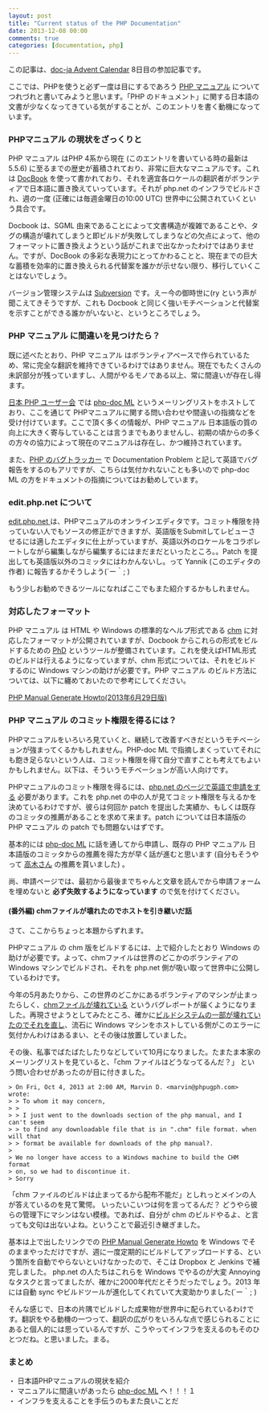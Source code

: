 ```yaml
---
layout: post
title: "Current status of the PHP Documentation"
date: 2013-12-08 00:00
comments: true
categories: [documentation, php]
---
```


この記事は、[doc-ja Advent Calendar](http://qiita.com/advent-calendar/2013/docja) 8日目の参加記事です。

ここでは、PHPを使うと必ず一度は目にするであろう [PHP マニュアル](http://www.php.net/manual/ja/) についてつれづれと書いてみようと思います。「PHP のドキュメント」に関する日本語の文書が少なくなってきている気がすることが、このエントリを書く動機になっています。

### PHPマニュアル の現状をざっくりと

PHP マニュアル はPHP 4系から現在 (このエントリを書いている時の最新は5.5.6) に至るまでの歴史が蓄積されており、非常に巨大なマニュアルです。これは [DocBook](http://www.docbook.org/) を使って書かれており、それを適宜各ロケールの翻訳者がボランティアで日本語に置き換えていっています。それが php.net のインフラでビルドされ、週の一度 (正確には毎週金曜日の10:00 UTC) 世界中に公開されていくという具合です。

Docbook は、SGML 由来であることによって文書構造が複雑であることや、タグの構造が壊れてしまうと即ビルドが失敗してしまうなどの欠点によって、他のフォーマットに置き換えようという話がこれまで出なかったわけではありません。ですが、DocBook の多彩な表現力にとってかわることと、現在までの巨大な蓄積を効率的に置き換えられる代替案を誰かが示せない限り、移行していくことはないでしょう。

バージョン管理システムは [Subversion](http://subversion.apache.org/) です。えー今の御時世に(ry という声が聞こえてきそうですが、これも Docbook と同じく強いモチベーションと代替案を示すことができる誰かがいないと、というところでしょう。

### PHP マニュアル に間違いを見つけたら？

既に述べたとおり、PHP マニュアル はボランティアベースで作られているため、常に完全な翻訳を維持できているわけではありません。現在でもたくさんの未訳部分が残っていますし、人間がやるモノである以上、常に間違いが存在し得ます。

[日本 PHP ユーザー会](http://www.php.gr.jp) では [php-doc ML](http://ml.php.gr.jp/mailman/listinfo/php-doc) というメーリングリストをホストしており、ここを通じて PHPマニュアルに関する問い合わせや間違いの指摘などを受け付けています。ここで頂く多くの情報が、PHP マニュアル 日本語版の質の向上に大きく寄与していることは言うまでもありませんし、初期の頃からの多くの方々の協力によって現在のマニュアルは存在し、かつ維持されています。

また、[PHP のバグトラッカー](http://bugs.php.net/) で Documentation Problem と記して英語でバグ報告をするのもアリですが、こちらは気付かれないことも多いので php-doc ML の方をドキュメントの指摘についてはお勧めしています。

### edit.php.net について

[edit.php.net ](https://edit.php.net/) は、PHPマニュアルのオンラインエディタです。コミット権限を持っていない人でもソースの修正ができますが、英語版をSubmitしてレビューさせるには適したエディタに仕上がっていますが、英語以外のロケールをコラボレートしながら編集しながら編集するにはまだまだといったところ。。Patch を提出しても英語版以外のコミッタにはわかんないし。って Yannik (このエディタの作者) に報告するかそうしよう(´ー｀; )

もう少しお勧めできるツールになればここでもまた紹介するかもしれません。

### 対応したフォーマット

PHP マニュアル は HTML や Windows の標準的なヘルプ形式である [chm](http://ja.wikipedia.org/wiki/Microsoft_Compiled_HTML_Help) に対応したフォーマットが公開されていますが、Docbook からこれらの形式をビルドするための [PhD](https://wiki.php.net/doc/phd) というツールが整備されています。これを使えばHTML形式のビルドは行えるようになっていますが、chm 形式については、それをビルドするのに Windows マシンの助けが必要です。PHP マニュアル のビルド方法については、以下に纏めておいたので参考にしてください。

[PHP Manual Generate Howto(2013年6月29日版)](http://mumumu.github.io/blog/2013/06/29/php-manual-generate-howto/)

### PHP マニュアル のコミット権限を得るには？

PHPマニュアルをいろいろ見ていくと、継続して改善すべきだというモチベーションが強まってくるかもしれません。PHP-doc ML で指摘しまくっていてそれにも飽き足らないという人は、コミット権限を得て自分で直すことも考えてもよいかもしれません。以下は、そういうモチベーションが高い人向けです。

PHPマニュアルのコミット権限を得るには、[php.net のページで英語で申請をする](http://www.php.net/git-php.php) 必要があります。これを php.net の中の人が見てコミット権限を与えるかを決めているわけですが、彼らは何回か patch を提出した実績か、もしくは既存のコミッタの推薦があることを求めて来ます。patch については日本語版の PHP マニュアル の patch でも問題ないはずです。

基本的には [php-doc ML](http://ml.php.gr.jp/mailman/listinfo/php-doc) に話を通してから申請し、既存の PHP マニュアル 日本語版のコミッタからの推薦を得た方が早く話が進むと思います (自分もそうやって [高木さん](http://d.hatena.ne.jp/takagimasahiro) の推薦を貰いました) 。

尚、申請ページでは、最初から最後までちゃんと文章を読んでから申請フォームを埋めないと **必ず失敗するようになっています** ので気を付けてください。

#### (番外編) chmファイルが壊れたのでホストを引き継いだ話

さて、ここからちょっと本題からずれます。

PHPマニュアル の chm 版をビルドするには、上で紹介したとおり Windows の助けが必要です。よって、chmファイルは世界のどこかのボランティアの Windows マシンでビルドされ、それを php.net 側が吸い取って世界中に公開しているわけです。

今年の5月あたりから、この世界のどこかにあるボランティアのマシンが止まったらしく、[chmファイルが壊れている](https://bugs.php.net/bug.php?id=64842) というバグレポートが届くようになりました。再現させようとしてみたところ、確かに[ビルドシステムの一部が壊れていたのでそれを直し](http://svn.php.net/viewvc/phpdoc/doc-base/trunk/scripts/build-chms.php?r1=330908&r2=330907&pathrev=330908)、流石に Windows マシンをホストしている側がこのエラーに気付かんわけはあるまい、とその後は放置していました。

その後、私事でばたばたしたりなどしていて10月になりました。たまたま本家のメーリングリストを見ていると、「chm ファイルはどうなってるんだ？」 という問い合わせがあったのが目に付きました。

```
> On Fri, Oct 4, 2013 at 2:00 AM, Marvin D. <marvin@phpugph.com> wrote:
> > To whom it may concern,
> >
> > I just went to the downloads section of the php manual, and I can't seem
> > to find any downloadable file that is in ".chm" file format. when will that
> > format be available for downloads of the php manual?. 
> 
> We no longer have access to a Windows machine to build the CHM format
> on, so we had to discontinue it.
> Sorry
```

「chm ファイルのビルドは止まってるから配布不能だ」としれっとメインの人が答えているのを見て驚愕。 いったいこいつは何を言ってるんだ？ どうやら彼らの管理下にマシンはない模様。であれば、自分が chm のビルドやるよ、と言っても文句は出ないよね。ということで最近引き継ぎました。

基本は上で出したリンクでの [PHP Manual Generate Howto](http://mumumu.github.io/blog/2013/06/29/php-manual-generate-howto/) を Windows でそのままやっただけですが、週に一度定期的にビルドしてアップロードする、という箇所を自動でやらないといけなかったので、そこは Dropbox と Jenkins で補完しました。 php.net の人たちはこれらを Windows でやるのが大変 Annoying なタスクと言ってましたが、確かに2000年代だとそうだったでしょう。2013 年には自動 sync やビルドツールが進化してくれていて大変助かりました(´ー｀; )

そんな感じで、日本の片隅でビルドした成果物が世界中に配られているわけです。翻訳をやる動機の一つって、翻訳の広がりをいろんな点で感じられることにあると個人的には思っているんですが、こうやってインフラを支えるのもそのひとつだね。と思いました。まる。

### まとめ

・ 日本語PHPマニュアルの現状を紹介  
・ マニュアルに間違いがあったら [php-doc ML](http://ml.php.gr.jp/mailman/listinfo/php-doc) へ！！！１  
・ インフラを支えることを手伝うのもまた良いことだ  
